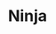 ---
codehost: https://github.com/ninja-build/ninja
logohandle: ninja-build
sort: ninjabuild
title: Ninja
website: https://ninja-build.org/
---